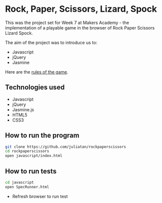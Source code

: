 Rock, Paper, Scissors, Lizard, Spock
====================================

This was the project set for Week 7 at Makers Academy - the implementation of 
a playable game in the browser of Rock Paper Scissors Lizard Spock. 

The aim of the project was to introduce us to:

- Javascript
- jQuery
- Jasmine

Here are the [rules of the game].

Technologies used
-----------------
- Javascript
- jQuery
- Jasmine.js
- HTML5
- CSS3

How to run the program
----------------------

```sh
git clone https://github.com/juliatan/rockpaperscissors
cd rockpaperscissors
open javascript/index.html
```

How to run tests
----------------

```sh
cd javascript
open SpecRunner.html
```
- Refresh browser to run test

[rules of the game]:https://en.wikipedia.org/wiki/Rock-paper-scissors-lizard-spock